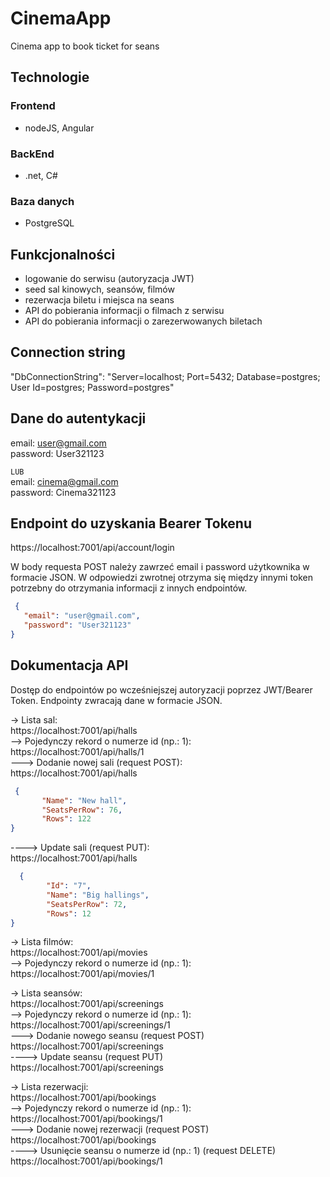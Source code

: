 # CinemaApp
Cinema app to book ticket for seans

## Technologie
### Frontend
- nodeJS, Angular

### BackEnd
- .net, C#

### Baza danych
- PostgreSQL

## Funkcjonalności
- logowanie do serwisu (autoryzacja JWT)
- seed sal kinowych, seansów, filmów 
- rezerwacja biletu i miejsca na seans
- API do pobierania informacji o filmach z serwisu
- API do pobierania informacji o zarezerwowanych biletach 

## Connection string 
"DbConnectionString": "Server=localhost; Port=5432; Database=postgres; User Id=postgres; Password=postgres"

## Dane do autentykacji
email: user@gmail.com  
password: User321123  

`LUB`     
email: cinema@gmail.com  
password: Cinema321123

## Endpoint do uzyskania Bearer Tokenu
https://localhost:7001/api/account/login   

W body requesta POST należy zawrzeć email i password użytkownika w formacie JSON. W odpowiedzi zwrotnej otrzyma się między innymi token potrzebny do otrzymania informacji z innych endpointów.
 ```json
  {
    "email": "user@gmail.com",
    "password": "User321123"
}
  ```
## Dokumentacja API
Dostęp do endpointów po wcześniejszej autoryzacji poprzez JWT/Bearer Token. 
Endpointy zwracają dane w formacie JSON.

-> Lista sal:  
https://localhost:7001/api/halls  
--> Pojedynczy rekord o numerze id (np.: 1):  
https://localhost:7001/api/halls/1  
---> Dodanie nowej sali (request POST):  
https://localhost:7001/api/halls  
 ```json
  {
        "Name": "New hall",
        "SeatsPerRow": 76,
        "Rows": 122
}
  ```
----> Update sali (request PUT):  
https://localhost:7001/api/halls  
```json
  {
        "Id": "7",
        "Name": "Big hallings",
        "SeatsPerRow": 72,
        "Rows": 12
}
  ```

-> Lista filmów:  
https://localhost:7001/api/movies  
--> Pojedynczy rekord o numerze id (np.: 1):  
https://localhost:7001/api/movies/1  

-> Lista seansów:  
https://localhost:7001/api/screenings  
--> Pojedynczy rekord o numerze id (np.: 1):  
https://localhost:7001/api/screenings/1  
---> Dodanie nowego seansu (request POST)  
https://localhost:7001/api/screenings  
----> Update seansu (request PUT)  
https://localhost:7001/api/screenings  

-> Lista rezerwacji:  
https://localhost:7001/api/bookings  
--> Pojedynczy rekord o numerze id (np.: 1):  
https://localhost:7001/api/bookings/1  
---> Dodanie nowej rezerwacji (request POST)  
https://localhost:7001/api/bookings  
----> Usunięcie seansu o numerze id (np.: 1) (request DELETE)  
https://localhost:7001/api/bookings/1  
